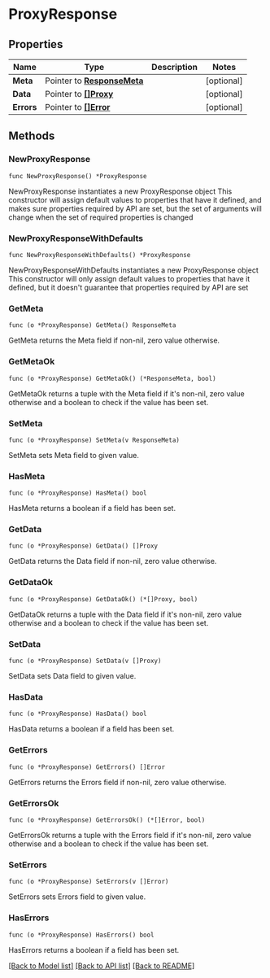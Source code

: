# ProxyResponse

## Properties

Name | Type | Description | Notes
------------ | ------------- | ------------- | -------------
**Meta** | Pointer to [**ResponseMeta**](ResponseMeta.md) |  | [optional] 
**Data** | Pointer to [**[]Proxy**](Proxy.md) |  | [optional] 
**Errors** | Pointer to [**[]Error**](Error.md) |  | [optional] 

## Methods

### NewProxyResponse

`func NewProxyResponse() *ProxyResponse`

NewProxyResponse instantiates a new ProxyResponse object
This constructor will assign default values to properties that have it defined,
and makes sure properties required by API are set, but the set of arguments
will change when the set of required properties is changed

### NewProxyResponseWithDefaults

`func NewProxyResponseWithDefaults() *ProxyResponse`

NewProxyResponseWithDefaults instantiates a new ProxyResponse object
This constructor will only assign default values to properties that have it defined,
but it doesn't guarantee that properties required by API are set

### GetMeta

`func (o *ProxyResponse) GetMeta() ResponseMeta`

GetMeta returns the Meta field if non-nil, zero value otherwise.

### GetMetaOk

`func (o *ProxyResponse) GetMetaOk() (*ResponseMeta, bool)`

GetMetaOk returns a tuple with the Meta field if it's non-nil, zero value otherwise
and a boolean to check if the value has been set.

### SetMeta

`func (o *ProxyResponse) SetMeta(v ResponseMeta)`

SetMeta sets Meta field to given value.

### HasMeta

`func (o *ProxyResponse) HasMeta() bool`

HasMeta returns a boolean if a field has been set.

### GetData

`func (o *ProxyResponse) GetData() []Proxy`

GetData returns the Data field if non-nil, zero value otherwise.

### GetDataOk

`func (o *ProxyResponse) GetDataOk() (*[]Proxy, bool)`

GetDataOk returns a tuple with the Data field if it's non-nil, zero value otherwise
and a boolean to check if the value has been set.

### SetData

`func (o *ProxyResponse) SetData(v []Proxy)`

SetData sets Data field to given value.

### HasData

`func (o *ProxyResponse) HasData() bool`

HasData returns a boolean if a field has been set.

### GetErrors

`func (o *ProxyResponse) GetErrors() []Error`

GetErrors returns the Errors field if non-nil, zero value otherwise.

### GetErrorsOk

`func (o *ProxyResponse) GetErrorsOk() (*[]Error, bool)`

GetErrorsOk returns a tuple with the Errors field if it's non-nil, zero value otherwise
and a boolean to check if the value has been set.

### SetErrors

`func (o *ProxyResponse) SetErrors(v []Error)`

SetErrors sets Errors field to given value.

### HasErrors

`func (o *ProxyResponse) HasErrors() bool`

HasErrors returns a boolean if a field has been set.


[[Back to Model list]](../README.md#documentation-for-models) [[Back to API list]](../README.md#documentation-for-api-endpoints) [[Back to README]](../README.md)


